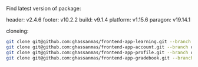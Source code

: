 

Find latest version of package: 

header:   v2.4.6
footer:   v10.2.2
build:    v9.1.4
platform: v1.15.6
paragon:  v19.14.1


cloneing: 


```bash
git clone git@github.com:ghassanmas/frontend-app-learning.git --branch open-release/nutmeg.master --depth 1
git clone git@github.com:ghassanmas/frontend-app-account.git --branch open-release/nutmeg.master --depth 1
git clone git@github.com:ghassanmas/frontend-app-profile.git --branch open-release/nutmeg.master --depth 1
git clone git@github.com:ghassanmas/frontend-app-gradebook.git --branch open-release/nutmeg.master --depth 1
```
